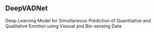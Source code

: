 ## DeepVADNet
Deep Learning Model for Simultaneous Prediction of Quantitative and Qualitative Emotion using Viseual and Bio-sensing Data

